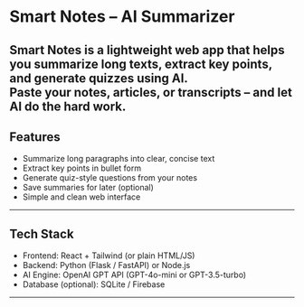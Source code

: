# Smart Notes – AI Summarizer
Smart Notes is a lightweight web app that helps you summarize long texts, extract key points, and generate quizzes using AI.  
Paste your notes, articles, or transcripts – and let AI do the hard work.
---
## Features
- Summarize long paragraphs into clear, concise text  
- Extract key points in bullet form  
- Generate quiz-style questions from your notes  
- Save summaries for later (optional)  
- Simple and clean web interface  
---
## Tech Stack
- Frontend: React + Tailwind (or plain HTML/JS)  
- Backend: Python (Flask / FastAPI) or Node.js  
- AI Engine: OpenAI GPT API (GPT-4o-mini or GPT-3.5-turbo)  
- Database (optional): SQLite / Firebase  

---
